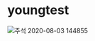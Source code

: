 # youngtest

![주석 2020-08-03 144855](https://user-images.githubusercontent.com/69073812/91681087-53280f00-eb1b-11ea-8456-cac237984402.jpg)

